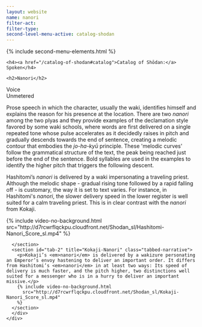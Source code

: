 ```yaml
---
layout: website
name: nanori
filter-act:
filter-type:
second-level-menu-active: catalog-shodan
---
```


{% include second-menu-elements.html %}

<main class="page-content">
  <div class="text-container">

    <h4><a href="/catalog-of-shodan#catalog">Catalog of Shōdan:</a> Spoken</h4>

    <h2>Nanori</h2>

  <div class="introductory-table">
    <div class="introductory-table__element">
      <div class="introductory-table__term">Voice</div>
      <div class="introductory-table__definition">Unmetered</div>
    </div>
  </div>

  <p>Prose speech in which the character, usually the waki, identifies himself and explains the reason for his presence at the location.
  There are two <em>nanori</em> among the two plyas and they provide examples of the declamation style favored by some waki schools, where words are first delivered on a single repeated tone whose pulse accelerates as it decidedly raises in pitch and gradually descends towards the end of sentence, creating a melodic contour that embodies the <em>jo-ha-kyū</em> principle. These 'melodic curves' follow the grammatical structure of the text, the peak being reached just before the end of the sentence.
  Bold syllables are used in the examples to identify the higher pitch that triggers the following descent.</p>

  <div class="tabs-container">
    <div class="tabs-container__links">
      <div class="wrapper">
        <div id="tabs"></div>
      </div>
    </div>
    <div class="tabs-container__content">
      <div class="wrapper">
      <section id="tab-1" title="Hashitomi-Nanori" class="tabbed-narrative">
      <p>Hashitomi’s <em>nanori</em> is delivered by a waki impersonating a traveling priest. Although the melodic shape - gradual rising tone followed by a rapid falling off - is customary, the way it is set to text varies. For instance, in Hashitomi's <em>nanori</em>, the slower delivery speed in the lower register is well suited for a calm traveling priest. This is in clear contrast with the <em>nanori</em> from Kokaji.</p>
      {% include video-no-background.html
        src="http://d7rcwrflqckpu.cloudfront.net/Shodan_sl/Hashitomi-Nanori_Score_sl.mp4"
      %}

      </section>
      <section id="tab-2" title="Kokaji-Nanori" class="tabbed-narrative">
        <p>Kokaji’s <em>nanori</em> is delivered by a wakizure personating an Emperor’s envoy hastening to deliver an important order. It differs from Hashitomi’s <em>nanori</em> in at least two ways: Its speed of delivery is much faster, and the pitch higher, two distinctions well suited for a messenger who is in a hurry to deliver an important missive.</p>
        {% include video-no-background.html
          src="http://d7rcwrflqckpu.cloudfront.net/Shodan_sl/Kokaji-Nanori_Score_sl.mp4"
        %}
      </section>
      </div>
    </div>
  </div>

</div>
</main>
